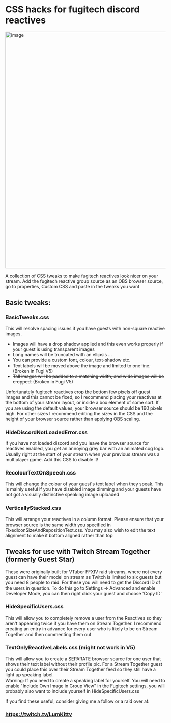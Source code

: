 # CSS hacks for fugitech discord reactives

<img width="1071" height="741" alt="image" src="https://github.com/user-attachments/assets/048dfd5a-4599-40f7-9145-d3fe6a5fcf31" />


A collection of CSS tweaks to make fugitech reactives look nicer on your stream.
Add the fugitech reactive group source as an OBS browser source, go to properties, Custom CSS and paste in the tweaks you want

## Basic tweaks:
### BasicTweaks.css
This will resolve spacing issues if you have guests with non-square reactive images. 
- Images will have a drop shadow applied and this even works properly if your guest is using transparent images
- Long names will be truncated with an ellipsis ...
- You can provide a custom font, colour, text-shadow etc.
- ~~Text labels will be moved above the image and limited to one line.~~ (Broken in Fugi V5)
- ~~Tall images will be padded to a matching width, and wide images will be cropped.~~ (Broken in Fugi V5)

Unfortunately fugitech reactives crop the bottom few pixels off guest images and this cannot be fixed, so I recommend placing your reactives at the bottom of your stream layout, or inside a box element of some sort.
If you are using the default values, your browser source should be 160 pixels high. For other sizes I recommend editing the sizes in the CSS and the height of your browser source rather than applying OBS scaling.

### HideDiscordNotLoadedError.css
If you have not loaded discord and you leave the browser source for reactives enabled, you get an annoying grey bar with an animated cog logo. Usually right at the start of your stream when your previous stream was a multiplayer game. Add this CSS to disable it!

### RecolourTextOnSpeech.css
This will change the colour of your guest's text label when they speak. This is mainly useful if you have disabled image dimming and your guests have not got a visually distinctive speaking image uploaded

### VerticallyStacked.css
This will arrange your reactives in a column format. Please ensure that your browser source is the same width you specified in FixedIconSizeAndRepositionText.css. You may also wish to edit the text alignment to make it bottom aligned rather than top

## Tweaks for use with Twitch Stream Together (formerly Guest Star)
These were originally built for VTuber FFXIV raid streams, where not every guest can have their model on stream as Twitch is limited to six guests but you need 8 people to raid.
For these you will need to get the Discord ID of the users in question. To do this go to Settings -> Advanced and enable Developer Mode, you can then right click your guest and choose 'Copy ID'

### HideSpecificUsers.css
This will allow you to completely remove a user from the Reactives so they aren't appearing twice if you have them on Stream Together. I recommend creating an entry in advance for every user who is likely to be on Stream Together and then commenting them out

### TextOnlyReactiveLabels.css (might not work in V5)
This will allow you to create a SEPARATE browser source for one user that shows their text label without their profile pic. For a Stream Together guest you could place this over their Stream Together feed so they still have a light up speaking label.  
Warning: If you need to create a speaking label for yourself. You will need to enable "Include Own Image in Group View" in the Fugitech settings, you will probably also want to include yourself in HideSpecificUsers.css

If you find these useful, consider giving me a follow or a raid over at:
### https://twitch.tv/LumKitty

